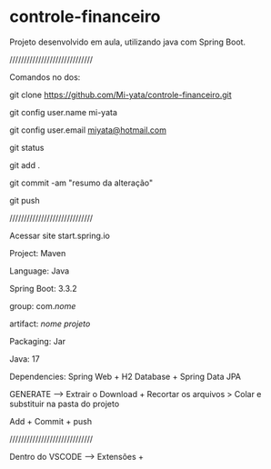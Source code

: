 # controle-financeiro

Projeto desenvolvido em aula, utilizando java com Spring Boot.

/////////////////////////////


Comandos no dos:

git clone https://github.com/Mi-yata/controle-financeiro.git

git config user.name mi-yata

git config user.email miyata@hotmail.com

git status

git add .

git commit -am "resumo da alteração"

git push

/////////////////////////////

Acessar site start.spring.io

Project: Maven

Language: Java

Spring Boot: 3.3.2

group: com.*nome*

artifact: *nome projeto*

Packaging: Jar

Java: 17

Dependencies: Spring Web + H2 Database + Spring Data JPA

GENERATE --> Extrair o Download + Recortar os arquivos > Colar e substituir na pasta do projeto 

Add + Commit + push

/////////////////////////////

Dentro do VSCODE --> Extensões + 